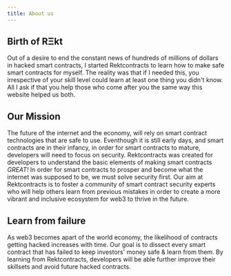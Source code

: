 ```yaml
---
title: About us
---
```


## Birth of RΞkt
Out of a desire to end the constant news of hundreds of millions of dollars in hacked smart contracts, I started Rektcontracts to learn how to make safe smart contracts for myself. The reality was that if I needed this, you irrespective of your skill level could learn at least one thing you didn't know. All I ask if that you help those who come after you the same way this website helped us both.

## Our Mission

The future of the internet and the economy, will rely on smart contract technologies that are safe to use. Eventhough it is still early days, and smart contracts are in their infancy, in order for smart contracts to mature, developers will need to focus on security. Rektcontracts was created for developers to understand the basic elements of making smart contracts *GREAT!* In order for smart contracts to prosper and become what the internet was supposed to be, we must solve security first. Our aim at Rektcontracts is to foster a community of smart contract security experts who will help others learn from previous mistakes in order to create a more vibrant and inclusive ecosystem for web3 to thrive in the future.


## Learn from failure 
As web3 becomes apart of the world economy, the likelihood of contracts getting hacked increases with time. Our goal is to dissect every smart contract that has failed to keep investors' money safe & learn from them. By learning from Rektcontracts, developers will be able further improve their skillsets and avoid future hacked contracts. 


 